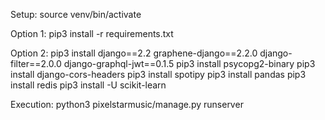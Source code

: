 Setup:
source venv/bin/activate

Option 1:
pip3 install -r requirements.txt

Option 2:
pip3 install django==2.2 graphene-django==2.2.0 django-filter==2.0.0 django-graphql-jwt==0.1.5
pip3 install psycopg2-binary
pip3 install django-cors-headers 
pip3 install spotipy
pip3 install pandas
pip3 install redis
pip3 install -U scikit-learn

Execution:
python3 pixelstarmusic/manage.py runserver